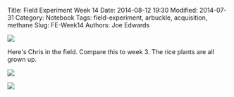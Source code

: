 Title: Field Experiment Week 14
Date: 2014-08-12 19:30
Modified: 2014-07-31
Category: Notebook
Tags: field-experiment, arbuckle, acquisition, methane 
Slug: FE-Week14
Authors: Joe Edwards


![]({filename}/images/ArbuckleField/fieldw14.jpg)

Here's Chris in the field.  Compare this to week 3.  The rice plants are all grown up.

![]({filename}/images/ArbuckleField/chrisw14.jpg)


![]({filename}/images/ArbuckleField/plantsw14.jpg)



